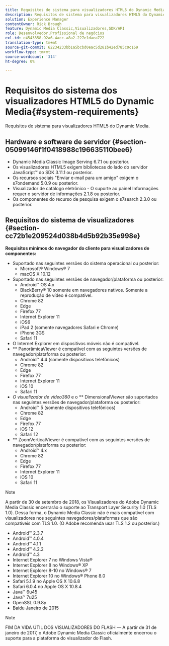 ```yaml
---
title: Requisitos de sistema para visualizadores HTML5 do Dynamic Media
description: Requisitos de sistema para visualizadores HTML5 do Dynamic Media.
solution: Experience Manager
contentOwner: Rick Brough
feature: Dynamic Media Classic,Visualizadores,SDK/API
role: Desenvolvedor,Profissional de negócios
exl-id: e4543358-92a6-4acc-a8a2-227e1daea722
translation-type: tm+mt
source-git-commit: 62234233bb1a5bcbd0eac5d281b42ed785c0c169
workflow-type: tm+mt
source-wordcount: '314'
ht-degree: 0%

---
```


# Requisitos do sistema dos visualizadores HTML5 do Dynamic Media{#system-requirements}

Requisitos de sistema para visualizadores HTML5 do Dynamic Media.

<!-- Updated April 06, 2021 from https://wiki.corp.adobe.com/pages/viewpage.action?spaceKey=scene7qa&title=s7Viewers%2C+S7SDK%2C+S7OnDemand+Release+Notes - Contact is Sasha -->

## Hardware e software de servidor {#section-05099146f1f0418988c196635110bee6}

* Dynamic Media Classic Image Serving 6.7.1 ou posterior.
* Os visualizadores HTML5 exigem bibliotecas do lado do servidor JavaScript™ do SDK 3.11.1 ou posterior.
* Os recursos sociais &quot;Enviar e-mail para um amigo&quot; exigem o s7ondemand 5.0.9 ou posterior.
* Visualizador de catálogo eletrônico - O suporte ao painel Informações requer o servidor de informações 2.1.8 ou posterior.
* Os componentes do recurso de pesquisa exigem o s7search 2.3.0 ou posterior.

## Requisitos do sistema de visualizadores {#section-cc72b1e209524d038b4d5b92b35e998e}

**Requisitos mínimos do navegador do cliente para visualizadores de componentes:**

* Suportado nas seguintes versões do sistema operacional ou posterior:
   * Microsoft® Windows® 7
   * macOS X 10.12
* Suportado nas seguintes versões de navegador/plataforma ou posterior:
   * Android™ OS 4.x
   * BlackBerry® 10 somente em navegadores nativos. Somente a reprodução de vídeo é compatível.
   * Chrome 82
   * Edge
   * Firefox 77
   * Internet Explorer 11
   * iOS6
   * iPad 2 (somente navegadores Safari e Chrome)
   * iPhone 3GS
   * Safari 11
* O Internet Explorer em dispositivos móveis não é compatível.
* ** PanorâmicaViewer é compatível com as seguintes versões de navegador/plataforma ou posterior:
   * Android™ 4.4 (somente dispositivos telefônicos)
   * Chrome 82
   * Edge
   * Firefox 77
   * Internet Explorer 11
   * iOS 10
   * Safari 11
* *O visualizador de vídeo360* e o  ** DimensionalViewer são suportados nas seguintes versões de navegador/plataforma ou posterior:
   * Android™ 5 (somente dispositivos telefônicos)
   * Chrome 82
   * Edge
   * Firefox 77
   * iOS 12
   * Safari 12
* ** ZoomVerticalViewer é compatível com as seguintes versões de navegador/plataforma ou posterior:
   * Android™ 4.x
   * Chrome 82
   * Edge
   * Firefox 77
   * Internet Explorer 11
   * iOS 10
   * Safari 11

>[!NOTE]
>
>A partir de 30 de setembro de 2018, os Visualizadores do Adobe Dynamic Media Classic encerrarão o suporte ao Transport Layer Security 1.0 (TLS 1.0). Dessa forma, o Dynamic Media Classic não é mais compatível com visualizadores nos seguintes navegadores/plataformas que são compatíveis com TLS 1.0. (O Adobe recomenda usar TLS 1.2 ou posterior.)

* Android™ 2.3.7
* Android™ 4.0.4
* Android™ 4.1.1
* Android™ 4.2.2
* Android™ 4.3
* Internet Explorer 7 no Windows Vista®
* Internet Explorer 8 no Windows® XP
* Internet Explorer 8-10 no Windows® 7
* Internet Explorer 10 no Windows® Phone 8.0
* Safari 5.1.9 no Apple OS X 10.6.8
* Safari 6.0.4 no Apple OS X 10.8.4
* Java™ 6u45
* Java™ 7u25
* OpenSSL 0.9.8y
* Baidu Janeiro de 2015

>[!NOTE]
>
>FIM DA VIDA ÚTIL DOS VISUALIZADORES DO FLASH — A partir de 31 de janeiro de 2017, o Adobe Dynamic Media Classic oficialmente encerrou o suporte para a plataforma do visualizador do Flash.
